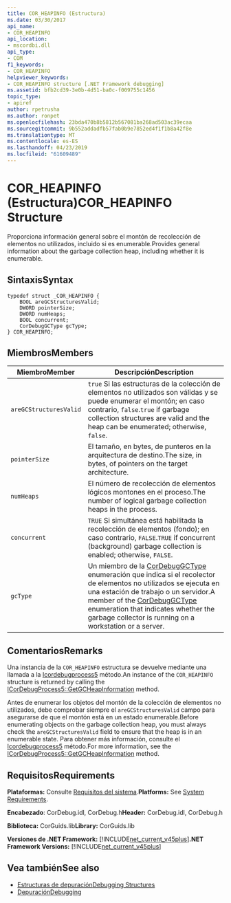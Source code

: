 ```yaml
---
title: COR_HEAPINFO (Estructura)
ms.date: 03/30/2017
api_name:
- COR_HEAPINFO
api_location:
- mscordbi.dll
api_type:
- COM
f1_keywords:
- COR_HEAPINFO
helpviewer_keywords:
- COR_HEAPINFO structure [.NET Framework debugging]
ms.assetid: bfb2cd39-3e0b-4d51-ba0c-f009755c1456
topic_type:
- apiref
author: rpetrusha
ms.author: ronpet
ms.openlocfilehash: 23bda470b8b5812b567081ba268ad503ac39ecaa
ms.sourcegitcommit: 9b552addadfb57fab0b9e7852ed4f1f1b8a42f8e
ms.translationtype: MT
ms.contentlocale: es-ES
ms.lasthandoff: 04/23/2019
ms.locfileid: "61609489"
---
```

# <a name="corheapinfo-structure"></a><span data-ttu-id="d89d0-102">COR_HEAPINFO (Estructura)</span><span class="sxs-lookup"><span data-stu-id="d89d0-102">COR_HEAPINFO Structure</span></span>
<span data-ttu-id="d89d0-103">Proporciona información general sobre el montón de recolección de elementos no utilizados, incluido si es enumerable.</span><span class="sxs-lookup"><span data-stu-id="d89d0-103">Provides general information about the garbage collection heap, including whether it is enumerable.</span></span>  
  
## <a name="syntax"></a><span data-ttu-id="d89d0-104">Sintaxis</span><span class="sxs-lookup"><span data-stu-id="d89d0-104">Syntax</span></span>  
  
```  
typedef struct _COR_HEAPINFO {  
    BOOL areGCStructuresValid;   
    DWORD pointerSize;   
    DWORD numHeaps;  
    BOOL concurrent;   
    CorDebugGCType gcType;   
} COR_HEAPINFO;  
```  
  
## <a name="members"></a><span data-ttu-id="d89d0-105">Miembros</span><span class="sxs-lookup"><span data-stu-id="d89d0-105">Members</span></span>  
  
|<span data-ttu-id="d89d0-106">Miembro</span><span class="sxs-lookup"><span data-stu-id="d89d0-106">Member</span></span>|<span data-ttu-id="d89d0-107">Descripción</span><span class="sxs-lookup"><span data-stu-id="d89d0-107">Description</span></span>|  
|------------|-----------------|  
|`areGCStructuresValid`|<span data-ttu-id="d89d0-108">`true` Si las estructuras de la colección de elementos no utilizados son válidas y se puede enumerar el montón; en caso contrario, `false`.</span><span class="sxs-lookup"><span data-stu-id="d89d0-108">`true` if garbage collection structures are valid and the heap can be enumerated; otherwise, `false`.</span></span>|  
|`pointerSize`|<span data-ttu-id="d89d0-109">El tamaño, en bytes, de punteros en la arquitectura de destino.</span><span class="sxs-lookup"><span data-stu-id="d89d0-109">The size, in bytes, of pointers on the target architecture.</span></span>|  
|`numHeaps`|<span data-ttu-id="d89d0-110">El número de recolección de elementos lógicos montones en el proceso.</span><span class="sxs-lookup"><span data-stu-id="d89d0-110">The number of logical garbage collection heaps in the process.</span></span>|  
|`concurrent`|<span data-ttu-id="d89d0-111">`TRUE` Si simultánea está habilitada la recolección de elementos (fondo); en caso contrario, `FALSE`.</span><span class="sxs-lookup"><span data-stu-id="d89d0-111">`TRUE` if concurrent (background) garbage collection is enabled; otherwise, `FALSE`.</span></span>|  
|`gcType`|<span data-ttu-id="d89d0-112">Un miembro de la [CorDebugGCType](../../../../docs/framework/unmanaged-api/debugging/cordebuggctype-enumeration.md) enumeración que indica si el recolector de elementos no utilizados se ejecuta en una estación de trabajo o un servidor.</span><span class="sxs-lookup"><span data-stu-id="d89d0-112">A member of the [CorDebugGCType](../../../../docs/framework/unmanaged-api/debugging/cordebuggctype-enumeration.md) enumeration that indicates whether the garbage collector is running on a workstation or a server.</span></span>|  
  
## <a name="remarks"></a><span data-ttu-id="d89d0-113">Comentarios</span><span class="sxs-lookup"><span data-stu-id="d89d0-113">Remarks</span></span>  
 <span data-ttu-id="d89d0-114">Una instancia de la `COR_HEAPINFO` estructura se devuelve mediante una llamada a la [Icordebugprocess5](../../../../docs/framework/unmanaged-api/debugging/icordebugprocess5-getgcheapinformation-method.md) método.</span><span class="sxs-lookup"><span data-stu-id="d89d0-114">An instance of the `COR_HEAPINFO` structure is returned by calling the [ICorDebugProcess5::GetGCHeapInformation](../../../../docs/framework/unmanaged-api/debugging/icordebugprocess5-getgcheapinformation-method.md) method.</span></span>  
  
 <span data-ttu-id="d89d0-115">Antes de enumerar los objetos del montón de la colección de elementos no utilizados, debe comprobar siempre el `areGCStructuresValid` campo para asegurarse de que el montón está en un estado enumerable.</span><span class="sxs-lookup"><span data-stu-id="d89d0-115">Before enumerating objects on the garbage collection heap, you must always check the `areGCStructuresValid` field to ensure that the heap is in an enumerable state.</span></span> <span data-ttu-id="d89d0-116">Para obtener más información, consulte el [Icordebugprocess5](../../../../docs/framework/unmanaged-api/debugging/icordebugprocess5-getgcheapinformation-method.md) método.</span><span class="sxs-lookup"><span data-stu-id="d89d0-116">For more information, see the [ICorDebugProcess5::GetGCHeapInformation](../../../../docs/framework/unmanaged-api/debugging/icordebugprocess5-getgcheapinformation-method.md) method.</span></span>  
  
## <a name="requirements"></a><span data-ttu-id="d89d0-117">Requisitos</span><span class="sxs-lookup"><span data-stu-id="d89d0-117">Requirements</span></span>  
 <span data-ttu-id="d89d0-118">**Plataformas:** Consulte [Requisitos del sistema](../../../../docs/framework/get-started/system-requirements.md).</span><span class="sxs-lookup"><span data-stu-id="d89d0-118">**Platforms:** See [System Requirements](../../../../docs/framework/get-started/system-requirements.md).</span></span>  
  
 <span data-ttu-id="d89d0-119">**Encabezado**: CorDebug.idl, CorDebug.h</span><span class="sxs-lookup"><span data-stu-id="d89d0-119">**Header:** CorDebug.idl, CorDebug.h</span></span>  
  
 <span data-ttu-id="d89d0-120">**Biblioteca:** CorGuids.lib</span><span class="sxs-lookup"><span data-stu-id="d89d0-120">**Library:** CorGuids.lib</span></span>  
  
 <span data-ttu-id="d89d0-121">**Versiones de .NET Framework:** [!INCLUDE[net_current_v45plus](../../../../includes/net-current-v45plus-md.md)]</span><span class="sxs-lookup"><span data-stu-id="d89d0-121">**.NET Framework Versions:** [!INCLUDE[net_current_v45plus](../../../../includes/net-current-v45plus-md.md)]</span></span>  
  
## <a name="see-also"></a><span data-ttu-id="d89d0-122">Vea también</span><span class="sxs-lookup"><span data-stu-id="d89d0-122">See also</span></span>

- [<span data-ttu-id="d89d0-123">Estructuras de depuración</span><span class="sxs-lookup"><span data-stu-id="d89d0-123">Debugging Structures</span></span>](../../../../docs/framework/unmanaged-api/debugging/debugging-structures.md)
- [<span data-ttu-id="d89d0-124">Depuración</span><span class="sxs-lookup"><span data-stu-id="d89d0-124">Debugging</span></span>](../../../../docs/framework/unmanaged-api/debugging/index.md)
